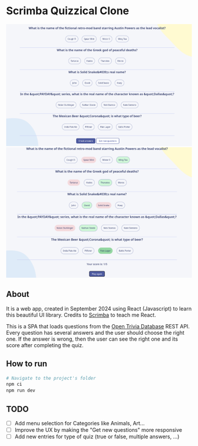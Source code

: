 # Scrimba Quizzical Clone

![Preview of the project's page](./assets-readme/answers-not-checked.png)
![Preview of the project's page with the showcase of the answers](./assets-readme/answers-checked.png)

## About

It is a web app, created in September 2024 using React (Javascript) to learn
this beautiful UI library. Credits to
[Scrimba](https://scrimba.com/learn-react-c0e) to teach me React.

This is a SPA that loads questions from the
[Open Trivia Database](https://opentdb.com/) REST API. Every question has
several answers and the user should choose the right one. If the answer is
wrong, then the user can see the right one and its score after completing the
quiz.

## How to run

```sh
# Navigate to the project's folder
npm ci
npm run dev
```

## TODO

- [ ] Add menu selection for Categories like Animals, Art...
- [ ] Improve the UX by making the "Get new questions" more responsive
- [ ] Add new entries for type of quiz (true or false, multiple answers, ...)
